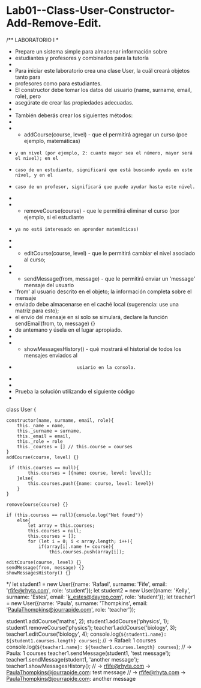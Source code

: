 # Lab01--Class-User-Constructor-Add-Remove-Edit.
/**          LABORATORIO I
 * 
 * Prepare un sistema simple para almacenar información sobre
 * estudiantes y profesores y combinarlos para la tutoría
 * 
 * Para iniciar este laboratorio crea una clase User, la cuál creará objetos tanto para
 * profesores como para estudiantes.
 * El constructor debe tomar los datos del usuario (name, surname, email, role), pero
 * asegúrate de crear las propiedades adecuadas.
 * 
 * También deberás crear los siguientes métodos:
 * 
 *   + addCourse(course, level) - que el permitirá agregar un curso (poe ejemplo, matemáticas)
 *     y un nivel (por ejemplo, 2: cuanto mayor sea el número, mayor será el nivel); en el
 *     caso de un estudiante, significará que está buscando ayuda en este nivel, y en el
 *     caso de un profesor, significará que puede ayudar hasta este nivel.
 * 
 *   + removeCourse(course) - que le permitirá eliminar el curso (por ejemplo, si el estudiante
 *     ya no está interesado en aprender matemáticas)
 * 
 *  + editCourse(course, level) - que le permitirá cambiar el nivel asociado al curso;
 * 
 *  + sendMessage(from, message) - que le permitirá enviar un 'message' mensaje del usuario
 *    'from' al usuario descrito en el objeto; la información completa sobre el mensaje
 *    enviado debe almacenarse en el caché local (sugerencia: use una matriz para esto);
 *    el envío del mensaje en sí solo se simulará, declare la función sendEmail(from, to, message) {}
 *    de antemano y úsela en el lugar apropiado.
 * 
 *  + showMessagesHistory() - qué mostrará el historial de todos los mensajes enviados al
 *                            usiario en la consola.
 * 
 * 
 * Prueba la solución utilizando el siguiente código   
 * 
 class User {

    constructor(name, surname, email, role){
        this._name = name,
        this._surname = surname,
        this._email = email,
        this._role = role
        this._courses = [] // this.course = courses
    }
    addCourse(course, level) {}

     if (this.courses == null){
            this.courses = [{name: course, level: level}];
        }else{
            this.courses.push({name: course, level: level})
        }
    }

    removeCourse(course) {}

    if (this.courses == null){console.log("Not found")}
        else{
            let array = this.courses;
            this.courses = null;
            this.courses = [];
            for (let i = 0; i < array.length; i++){
                if(array[i].name != course){
                    this.courses.push(array[i]);
                    
    editCourse(course, level) {}
    sendMessage(from, message) {}
    showMessagesHistory() {}
 */
let student1 = new User({name: 'Rafael', surname: 'Fife', email: 'rfife@rhyta.com', role: 'student'});
let student2 = new User({name: 'Kelly', surname: 'Estes', email: 'k_estes@dayrep.com', role: 'student'});
let teacher1 = new User({name: 'Paula', surname: 'Thompkins', email: 'PaulaThompkins@jourrapide.com', role: 'teacher'});

student1.addCourse('maths', 2);
student1.addCourse('physics', 1);
student1.removeCourse('physics');
teacher1.addCourse('biology', 3);
teacher1.editCourse('biology', 4);
console.log(`${student1.name}: ${student1.courses.length} courses`); // -> Rafael: 1 courses
console.log(`${teacher1.name}: ${teacher1.courses.length} courses`); // -> Paula: 1 courses
teacher1.sendMessage(student1, 'test message');
teacher1.sendMessage(student1, 'another message');
teacher1.showMessagesHistory();
// -> rfife@rhyta.com -> PaulaThompkins@jourrapide.com: test message
// -> rfife@rhyta.com -> PaulaThompkins@jourrapide.com: another message
